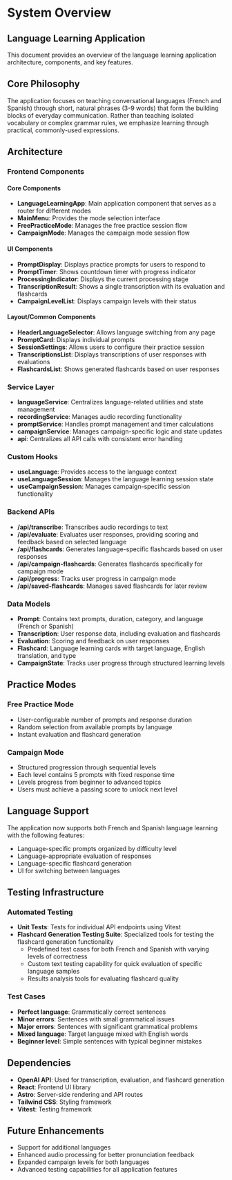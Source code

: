 # System Overview

## Language Learning Application

This document provides an overview of the language learning application architecture, components, and key features.

## Core Philosophy
The application focuses on teaching conversational languages (French and Spanish) through short, natural phrases (3-9 words) that form the building blocks of everyday communication. Rather than teaching isolated vocabulary or complex grammar rules, we emphasize learning through practical, commonly-used expressions.

## Architecture

### Frontend Components

#### Core Components
- **LanguageLearningApp**: Main application component that serves as a router for different modes
- **MainMenu**: Provides the mode selection interface 
- **FreePracticeMode**: Manages the free practice session flow
- **CampaignMode**: Manages the campaign mode session flow

#### UI Components
- **PromptDisplay**: Displays practice prompts for users to respond to
- **PromptTimer**: Shows countdown timer with progress indicator
- **ProcessingIndicator**: Displays the current processing stage
- **TranscriptionResult**: Shows a single transcription with its evaluation and flashcards
- **CampaignLevelList**: Displays campaign levels with their status

#### Layout/Common Components
- **HeaderLanguageSelector**: Allows language switching from any page
- **PromptCard**: Displays individual prompts
- **SessionSettings**: Allows users to configure their practice session
- **TranscriptionsList**: Displays transcriptions of user responses with evaluations
- **FlashcardsList**: Shows generated flashcards based on user responses

### Service Layer
- **languageService**: Centralizes language-related utilities and state management
- **recordingService**: Manages audio recording functionality
- **promptService**: Handles prompt management and timer calculations
- **campaignService**: Manages campaign-specific logic and state updates
- **api**: Centralizes all API calls with consistent error handling

### Custom Hooks
- **useLanguage**: Provides access to the language context
- **useLanguageSession**: Manages the language learning session state
- **useCampaignSession**: Manages campaign-specific session functionality

### Backend APIs
- **/api/transcribe**: Transcribes audio recordings to text
- **/api/evaluate**: Evaluates user responses, providing scoring and feedback based on selected language
- **/api/flashcards**: Generates language-specific flashcards based on user responses
- **/api/campaign-flashcards**: Generates flashcards specifically for campaign mode
- **/api/progress**: Tracks user progress in campaign mode
- **/api/saved-flashcards**: Manages saved flashcards for later review

### Data Models
- **Prompt**: Contains text prompts, duration, category, and language (French or Spanish)
- **Transcription**: User response data, including evaluation and flashcards
- **Evaluation**: Scoring and feedback on user responses
- **Flashcard**: Language learning cards with target language, English translation, and type
- **CampaignState**: Tracks user progress through structured learning levels

## Practice Modes

### Free Practice Mode
- User-configurable number of prompts and response duration
- Random selection from available prompts by language
- Instant evaluation and flashcard generation

### Campaign Mode
- Structured progression through sequential levels
- Each level contains 5 prompts with fixed response time
- Levels progress from beginner to advanced topics
- Users must achieve a passing score to unlock next level

## Language Support
The application now supports both French and Spanish language learning with the following features:
- Language-specific prompts organized by difficulty level
- Language-appropriate evaluation of responses
- Language-specific flashcard generation
- UI for switching between languages

## Testing Infrastructure

### Automated Testing
- **Unit Tests**: Tests for individual API endpoints using Vitest
- **Flashcard Generation Testing Suite**: Specialized tools for testing the flashcard generation functionality
  - Predefined test cases for both French and Spanish with varying levels of correctness
  - Custom text testing capability for quick evaluation of specific language samples
  - Results analysis tools for evaluating flashcard quality

### Test Cases
- **Perfect language**: Grammatically correct sentences
- **Minor errors**: Sentences with small grammatical issues
- **Major errors**: Sentences with significant grammatical problems
- **Mixed language**: Target language mixed with English words
- **Beginner level**: Simple sentences with typical beginner mistakes

## Dependencies
- **OpenAI API**: Used for transcription, evaluation, and flashcard generation
- **React**: Frontend UI library
- **Astro**: Server-side rendering and API routes
- **Tailwind CSS**: Styling framework
- **Vitest**: Testing framework

## Future Enhancements
- Support for additional languages
- Enhanced audio processing for better pronunciation feedback
- Expanded campaign levels for both languages
- Advanced testing capabilities for all application features

